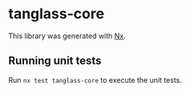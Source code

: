 # tanglass-core

This library was generated with [Nx](https://nx.dev).

## Running unit tests

Run `nx test tanglass-core` to execute the unit tests.
